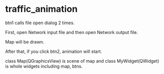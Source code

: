 # traffic_animation

btn1 calls file open dialog 2 times.

First, open Network input file and then open Network output file.

Map will be drawn.

After that, if you click btn2, animation will start.

class Map(QGraphicsView) is scene of map
and class MyWidget(QWidget) is whole widgets including map, btns.
